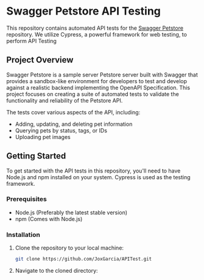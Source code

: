 # Swagger Petstore API Testing

This repository contains automated API tests for the [Swagger Petstore](https://github.com/swagger-api/swagger-petstore) repository. We utilize Cypress, a powerful framework for web testing, to perform API Testing

## Project Overview

Swagger Petstore is a sample server Petstore server built with Swagger that provides a sandbox-like environment for developers to test and develop against a realistic backend implementing the OpenAPI Specification. This project focuses on creating a suite of automated tests to validate the functionality and reliability of the Petstore API.

The tests cover various aspects of the API, including:

- Adding, updating, and deleting pet information
- Querying pets by status, tags, or IDs
- Uploading pet images

## Getting Started

To get started with the API tests in this repository, you'll need to have Node.js and npm installed on your system. Cypress is used as the testing framework.

### Prerequisites

- Node.js (Preferably the latest stable version)
- npm (Comes with Node.js)

### Installation

1. Clone the repository to your local machine:
   ```sh
   git clone https://github.com/JoxGarcia/APITest.git
   ```
2. Navigate to the cloned directory:
